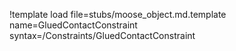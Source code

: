 !template load file=stubs/moose_object.md.template name=GluedContactConstraint syntax=/Constraints/GluedContactConstraint